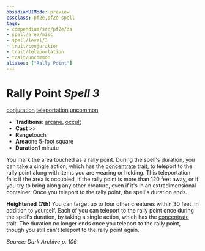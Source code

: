 ```yaml
---
obsidianUIMode: preview
cssclass: pf2e,pf2e-spell
tags:
- compendium/src/pf2e/da
- spell/area/misc
- spell/level/3
- trait/conjuration
- trait/teleportation
- trait/uncommon
aliases: ["Rally Point"]
---
```

# Rally Point *Spell 3*   
[conjuration](/rules/traits/conjuration.md)  [teleportation](/rules/traits/teleportation.md)  [uncommon](/rules/traits/uncommon.md)  

- **Traditions**: [arcane](/rules/traits/arcane.md), [occult](/rules/traits/occult.md)
- **Cast** [>>](/rules/core-rulebook/chapter-9-playing-the-game.md#Actions "Two-Action") 
- **Range**touch
- **Area**one 5-foot square
- **Duration**1 minute

You mark the area touched as a rally point. During the spell's duration, you can take a single action, which has the [concentrate](/rules/traits/concentrate.md) trait, to teleport to the rally point along with items you are wearing or holding. This teleportation fails if the area is occupied, if the rally point is more than 120 feet away, or if you try to bring along any other creature, even if it's in an extradimensional container. Once you teleport to the rally point, the spell's duration ends.

**Heightened (7th)** You can target up to four other creatures within 30 feet, in addition to yourself. Each of you can teleport to the rally point once during the spell's duration, by taking a single action, which has the [concentrate](/rules/traits/concentrate.md) trait. The duration no longer ends once you teleport to the rally point, though you still can't teleport to the rally point again.

*Source: Dark Archive p. 106*